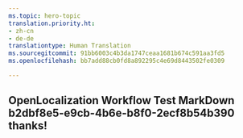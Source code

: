 ```yaml
---
ms.topic: hero-topic
translation.priority.ht:
- zh-cn
- de-de
translationtype: Human Translation
ms.sourcegitcommit: 91bb6003c4b3da1747ceaa1681b674c591aa3fd5
ms.openlocfilehash: bb7add88cb0fd8a892295c4e69d8443502fe0309

---
```

## OpenLocalization Workflow Test MarkDown b2dbf8e5-e9cb-4b6e-b8f0-2ecf8b54b390 thanks!



<!--HONumber=Aug16_HO4-->


